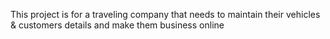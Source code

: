 This project is for a traveling company that needs to maintain their vehicles & customers details and make them business online 

